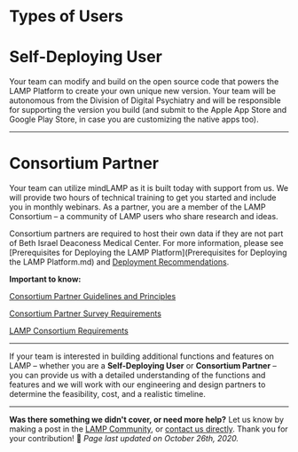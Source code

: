 # Types of Users

# **Self-Deploying User**

Your team can modify and build on the open source code that powers the LAMP Platform to create your own unique new version. Your team will be autonomous from the Division of Digital Psychiatry and will be responsible for supporting the version you build (and submit to the Apple App Store and Google Play Store, in case you are customizing the native apps too).

---

# **Consortium Partner**

Your team can utilize mindLAMP as it is built today with support from us. We will provide two hours of technical training to get you started and include you in monthly webinars. As a partner, you are a member of the LAMP Consortium – a community of LAMP users who share research and ideas.

Consortium partners are required to host their own data if they are not part of Beth Israel Deaconess Medical Center. For more information, please see [Prerequisites for Deploying the LAMP Platform](Prerequisites for Deploying the LAMP Platform.md) and [Deployment Recommendations](Deployment%20Recommendations.md).

**Important to know:**

[Consortium Partner Guidelines and Principles](Types%20of%20Users/Consortium%20Partner%20Guidelines%20and%20Principles.md)

[Consortium Partner Survey Requirements](Types%20of%20Users/Consortium%20Partner%20Survey%20Requirements.md)

[LAMP Consortium Requirements](Types%20of%20Users/LAMP%20Consortium%20Requirements.md)

---

If your team is interested in building additional functions and features on LAMP – whether you are a **Self-Deploying User** or **Consortium Partner** – you can provide us with a detailed understanding of the functions and features and we will work with our engineering and design partners to determine the feasibility, cost, and a realistic timeline.

---

**Was there something we didn't cover, or need more help?**
Let us know by making a post in the [LAMP Community](https://community.lamp.digital/), or [contact us directly](mailto:team@digitalpsych.org). Thank you for your contribution! 🌟
*Page last updated on October 26th, 2020.*